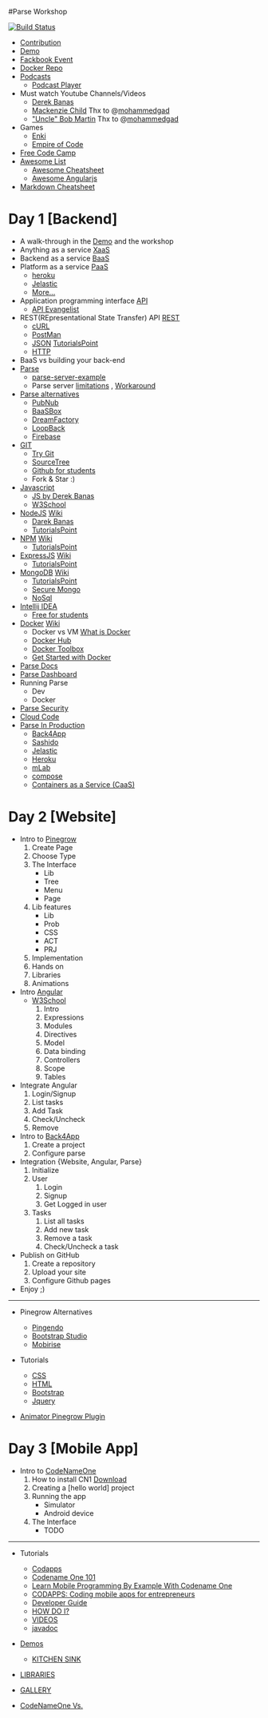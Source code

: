 #Parse Workshop

[![Build Status](https://api.travis-ci.org/ahmedengu/ParseWorkshop.svg?branch=master)](https://travis-ci.org/ahmedengu/ParseWorkshop)

* [Contribution](CONTRIBUTING.md)
* [Demo](https://ahmedengu.github.io/ParseWorkshop/)
* [Fackbook Event](https://www.facebook.com/events/1768807240073504/)
* [Docker Repo](https://hub.docker.com/r/ahmedengu/parseworkshop/)
* [Podcasts](https://player.fm/ahmedengu/fm)
    * [Podcast Player](https://play.google.com/store/apps/details?id=fm.player&hl=en)
* Must watch Youtube Channels/Videos
    * [Derek Banas](https://www.youtube.com/channel/UCwRXb5dUK4cvsHbx-rGzSgw)
    * [Mackenzie Child](https://www.youtube.com/user/mackenziechild) Thx to @[mohammedgad](https://github.com/mohammedgad)
    * ["Uncle" Bob Martin](https://www.youtube.com/watch?v=QHnLmvDxGTY) Thx to @[mohammedgad](https://github.com/mohammedgad)
* Games
    * [Enki](https://enki.com)
    * [Empire of Code](https://empireofcode.com)
* [Free Code Camp](https://www.freecodecamp.com)
* [Awesome List](https://github.com/sindresorhus/awesome)
    * [Awesome Cheatsheet](https://github.com/detailyang/awesome-cheatsheet)
    * [Awesome Angularjs](https://github.com/gianarb/awesome-angularjs)
* [Markdown Cheatsheet](https://github.com/adam-p/markdown-here/wiki/Markdown-Cheatsheet)

# Day 1 [Backend]

* A walk-through in the [Demo](https://ahmedengu.github.io/ParseWorkshop/) and the workshop
* Anything as a service [XaaS](http://searchcloudcomputing.techtarget.com/definition/XaaS-anything-as-a-service)
* Backend as a service [BaaS](https://en.wikipedia.org/wiki/Mobile_backend_as_a_service)
* Platform as a service [PaaS](https://en.wikipedia.org/wiki/Platform_as_a_service)
    * [heroku](https://www.heroku.com/)
    * [Jelastic](https://jelastic.cloud)
    * [More...](https://www.g2crowd.com/categories/platform-as-a-service-paas)
* Application programming interface [API](https://en.wikipedia.org/wiki/Application_programming_interface)
    * [API Evangelist](http://apievangelist.com)
* REST(REpresentational State Transfer) API [REST](https://en.wikipedia.org/wiki/Representational_state_transfer)
    * [cURL](https://curl.haxx.se)
    * [PostMan](https://chrome.google.com/webstore/detail/postman/fhbjgbiflinjbdggehcddcbncdddomop?hl=en)
    * [JSON](https://en.wikipedia.org/wiki/JSON) [TutorialsPoint](http://www.tutorialspoint.com/json/)
    * [HTTP](https://en.wikipedia.org/wiki/Hypertext_Transfer_Protocol)
* BaaS vs building your back-end
* [Parse](http://parseplatform.github.io)
    * [parse-server-example](https://github.com/ParsePlatform/parse-server-example)
    * Parse server [limitations](https://github.com/ParsePlatform/parse-server/wiki/Compatibility-with-Hosted-Parse) , [Workaround](http://blog.back4app.com/2016/04/06/parse-open-source-workarounds/)
* [Parse alternatives](https://github.com/relatedcode/ParseAlternatives)
    * [PubNub](https://www.pubnub.com)
    * [BaaSBox](http://www.baasbox.com/)
    * [DreamFactory](https://www.dreamfactory.com/)
    * [LoopBack](http://loopback.io/)
    * [Firebase](https://firebase.google.com)
* [GIT](https://git-scm.com/)
    * [Try Git](https://try.github.io/levels/1/challenges/1)
    * [SourceTree](https://www.sourcetreeapp.com)
    * [Github for students](https://education.github.com)
    * Fork & Star :)
* [Javascript](https://en.wikipedia.org/wiki/JavaScript)
    * [JS by Derek Banas](https://www.youtube.com/playlist?list=PLBA965A22D89CF13B)
    * [W3School](http://www.w3schools.com/js/)
* [NodeJS](https://nodejs.org/en/) [Wiki](https://en.wikipedia.org/wiki/Node.js)
    * [Darek Banas](https://www.youtube.com/playlist?list=PLGLfVvz_LVvSpxyVx5XcprEgvhJ1BzruD)
    * [TutorialsPoint](http://www.tutorialspoint.com/nodejs/)
* [NPM](https://www.npmjs.com) [Wiki](https://en.wikipedia.org/wiki/Npm_(software))
    * [TutorialsPoint](https://www.tutorialspoint.com/nodejs/nodejs_npm.htm)
* [ExpressJS](http://expressjs.com) [Wiki](https://en.wikipedia.org/wiki/Express.js)
    * [TutorialsPoint](https://www.tutorialspoint.com/expressjs/index.htm)
* [MongoDB](https://www.mongodb.com) [Wiki](https://en.wikipedia.org/wiki/MongoDB)
    * [TutorialsPoint](https://www.tutorialspoint.com/mongodb/)
    * [Secure Mongo](http://tgrall.github.io/blog/2015/02/04/introduction-to-mongodb-security/)
    * [NoSql](https://en.wikipedia.org/wiki/NoSQL)
* [Intellij IDEA](https://www.jetbrains.com/idea/)
    * [Free for students](https://www.jetbrains.com/student/)
* [Docker](https://www.docker.com) [Wiki](https://en.wikipedia.org/wiki/Docker_(software))
    * Docker vs VM [What is Docker](https://www.docker.com/what-docker)
    * [Docker Hub](https://hub.docker.com)
    * [Docker Toolbox](https://www.docker.com/products/docker-toolbox)
    * [Get Started with Docker](https://docs.docker.com/engine/getstarted/)
* [Parse Docs](https://parseplatform.github.io)
* [Parse Dashboard](https://github.com/ParsePlatform/parse-dashboard)
* Running Parse
    * Dev
    * Docker
* [Parse Security](http://parseplatform.github.io/docs/js/guide/#class-level-permissions)
* [Cloud Code](http://parseplatform.github.io/docs/cloudcode/guide/)
* [Parse In Production](https://github.com/ParsePlatform/parse-server#parse-server-sample-application)
    * [Back4App](https://www.back4app.com/)
    * [Sashido](https://www.sashido.io)
    * [Jelastic](https://jelastic.cloud)
    * [Heroku](https://www.heroku.com/)
    * [mLab](https://mlab.com)
    * [compose](https://www.compose.com/mongodb)
    * [Containers as a Service (CaaS)](http://searchitoperations.techtarget.com/definition/Containers-as-a-Service-CaaS)

# Day 2 [Website]

* Intro to [Pinegrow](https://pinegrow.com)
    1. Create Page
    2. Choose Type
    3. The Interface
        * Lib 
        * Tree
        * Menu
        * Page
    4. Lib features
        * Lib
        * Prob
        * CSS
        * ACT
        * PRJ
    5. Implementation
    6. Hands on
    7. Libraries 
    8. Animations 
* Intro [Angular](https://angularjs.org)
    * [W3School](http://www.w3schools.com/angular/)
        1. Intro
        2. Expressions
        3. Modules
        4. Directives
        5. Model
        6. Data binding
        7. Controllers
        8. Scope
        9. Tables
* Integrate Angular
    1. Login/Signup
    2. List tasks
    3. Add Task
    4. Check/Uncheck
    5. Remove
* Intro to [Back4App](https://back4app.com/)
    1. Create a project
    2. Configure parse
* Integration {Website, Angular, Parse}
    1. Initialize
    2. User
        1. Login
        2. Signup
        3. Get Logged in user
    3. Tasks
        1. List all tasks
        2. Add new task
        3. Remove a task
        4. Check/Uncheck a task
* Publish on GitHub
    1. Create a repository
    2. Upload your site
    3. Configure Github pages
* Enjoy ;)

___
* Pinegrow Alternatives
    * [Pingendo](http://pingendo.com)
    * [Bootstrap Studio](https://bootstrapstudio.io)
    * [Mobirise](https://mobirise.com)
* Tutorials
    * [CSS](http://www.w3schools.com/css/)
    * [HTML](http://www.w3schools.com/html/)
    * [Bootstrap](http://www.w3schools.com/bootstrap/)
    * [Jquery](http://www.w3schools.com/jquery/)

* [Animator Pinegrow Plugin](https://github.com/MhdAljuboori/AnimatorPinegrowPlugin)


# Day 3 [Mobile App]

* Intro to [CodeNameOne](https://www.codenameone.com)
    1. How to install CN1 [Download](https://www.codenameone.com/download.html)
    2. Creating a [hello world] project
    3. Running the app 
        * Simulator
        * Android device
    4. The Interface
        * TODO

___

* Tutorials
    * [Codapps](http://www.codapps.io)
    * [Codename One 101](https://www.udemy.com/codenameone101/)
    * [Learn Mobile Programming By Example With Codename One](https://www.udemy.com/learn-mobile-programming-by-example-with-codename-one/)
    * [CODAPPS: Coding mobile apps for entrepreneurs](https://www.coursera.org/learn/codapps/)
    * [Developer Guide ](https://www.codenameone.com/manual/)
    * [HOW DO I?](https://www.codenameone.com/how-do-i.html)
    * [VIDEOS](https://www.codenameone.com/videos.html)
    * [javadoc](https://www.codenameone.com/javadoc/index.html)

* [Demos](https://www.codenameone.com/demos.html)
    * [KITCHEN SINK](https://www.codenameone.com/demos-KitchenSink.html)
* [LIBRARIES](https://www.codenameone.com/cn1libs.html)
* [GALLERY](https://www.codenameone.com/gallery.html)

* [CodeNameOne Vs.](https://www.codenameone.com/compare.html)